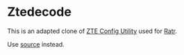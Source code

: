 # Ztedecode

This is an adapted clone of [ZTE Config Utility](https://github.com/mkst/zte-config-utility) used for [Ratr](https://github.com/Jakiboy/Ratr).

Use [source](https://github.com/mkst/zte-config-utility) instead.
